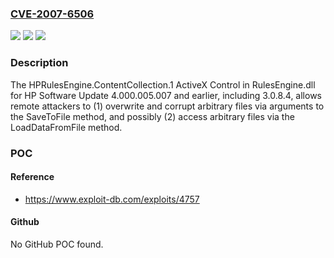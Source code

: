 ### [CVE-2007-6506](https://cve.mitre.org/cgi-bin/cvename.cgi?name=CVE-2007-6506)
![](https://img.shields.io/static/v1?label=Product&message=n%2Fa&color=blue)
![](https://img.shields.io/static/v1?label=Version&message=n%2Fa&color=blue)
![](https://img.shields.io/static/v1?label=Vulnerability&message=n%2Fa&color=brighgreen)

### Description

The HPRulesEngine.ContentCollection.1 ActiveX Control in RulesEngine.dll for HP Software Update 4.000.005.007 and earlier, including 3.0.8.4, allows remote attackers to (1) overwrite and corrupt arbitrary files via arguments to the SaveToFile method, and possibly (2) access arbitrary files via the LoadDataFromFile method.

### POC

#### Reference
- https://www.exploit-db.com/exploits/4757

#### Github
No GitHub POC found.

